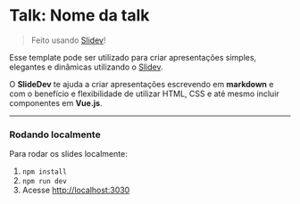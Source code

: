# Talk: Nome da talk
> Feito usando [Slidev](https://github.com/slidevjs/slidev)!

Esse template pode ser utilizado para criar apresentações simples, elegantes e dinâmicas utilizando o [Slidev](https://github.com/slidevjs/slidev). 

O **SlideDev** te ajuda a criar apresentações escrevendo em **markdown** e com o benefício e flexibilidade de utilizar HTML, CSS e até mesmo incluir componentes em **Vue.js**.

---

### Rodando localmente

Para rodar os slides localmente:

1. `npm install`
2. `npm run dev`
3. Acesse <http://localhost:3030>
